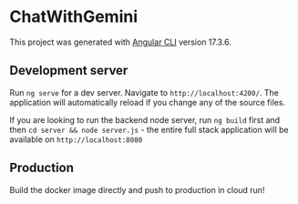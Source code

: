 # ChatWithGemini

This project was generated with [Angular CLI](https://github.com/angular/angular-cli) version 17.3.6.

## Development server

Run `ng serve` for a dev server. Navigate to `http://localhost:4200/`. The application will automatically reload if you change any of the source files.

If you are looking to run the backend node server, run `ng build` first and then `cd server && node server.js` - the entire full stack application will be available on `http://localhost:8080`

## Production

Build the docker image directly and push to production in cloud run!
